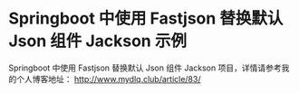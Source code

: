 # Springboot 中使用 Fastjson 替换默认 Json 组件 Jackson 示例

Springboot 中使用 Fastjson 替换默认 Json 组件 Jackson 项目，详情请参考我的个人博客地址： http://www.mydlq.club/article/83/